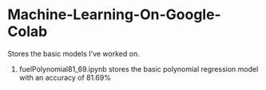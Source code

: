 # Machine-Learning-On-Google-Colab

Stores the basic models I've worked on.

1. fuelPolynomial81_69.ipynb stores the basic polynomial regression model with an accuracy of 81.69%

